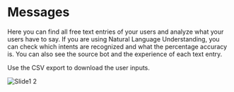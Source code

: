 # Messages

Here you can find all free text entries of your users and analyze what your users have to say. If you are using Natural Language Understanding, you can check which intents are recognized and what the percentage accuracy is. You can also see the source bot and the experience of each text entry.

Use the CSV export to download the user inputs.

![Slide1 2](https://user-images.githubusercontent.com/25420427/142872367-55bf8547-ca1d-42c3-b79b-52ed2a657558.jpg)
